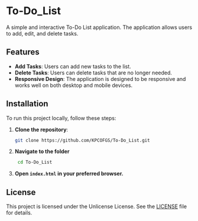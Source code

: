 # To-Do_List

A simple and interactive To-Do List application. The application allows users to add, edit, and delete tasks.

## Features

- **Add Tasks**: Users can add new tasks to the list.
- **Delete Tasks**: Users can delete tasks that are no longer needed.
- **Responsive Design**: The application is designed to be responsive and works well on both desktop and mobile devices.

## Installation

To run this project locally, follow these steps:

1. **Clone the repository**:
   ```sh
   git clone https://github.com/KPCOFGS/To-Do_List.git
   ```
2. **Navigate to the folder**
   ```sh
    cd To-Do_List
   ```
3. **Open `index.html` in your preferred browser.**
## License
This project is licensed under the Unlicense License. See the [LICENSE](LICENSE) file for details.
